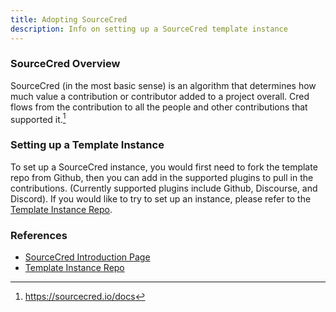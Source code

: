 ```yaml
---
title: Adopting SourceCred
description: Info on setting up a SourceCred template instance
---
```


### SourceCred Overview
SourceCred (in the most basic sense) is an algorithm that determines how much value a contribution or contributor added to a project overall. Cred flows from the contribution to all the people and other contributions that supported it.[^1]

### Setting up a Template Instance
To set up a SourceCred instance, you would first need to fork the template repo from Github, then you can add in the supported plugins to pull in the contributions. (Currently supported plugins include Github, Discourse, and Discord). 
If you would like to try to set up an instance, please refer to the [Template Instance Repo](https://github.com/sourcecred/template-instance). 

### References
- [SourceCred Introduction Page](https://sourcecred.io/docs/)
- [Template Instance Repo](https://github.com/sourcecred/template-instance)

[^1]: https://sourcecred.io/docs  

